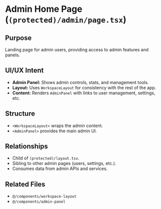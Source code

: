 # Admin Home Page (`(protected)/admin/page.tsx`)

## Purpose
Landing page for admin users, providing access to admin features and panels.

## UI/UX Intent
- **Admin Panel:** Shows admin controls, stats, and management tools.
- **Layout:** Uses `WorkspaceLayout` for consistency with the rest of the app.
- **Content:** Renders `AdminPanel` with links to user management, settings, etc.

## Structure
- `<WorkspaceLayout>` wraps the admin content.
- `<AdminPanel>` provides the main admin UI.

## Relationships
- Child of `(protected)/layout.tsx`.
- Sibling to other admin pages (users, settings, etc.).
- Consumes data from admin APIs and services.

## Related Files
- `@/components/workspace-layout`
- `@/components/admin-panel` 